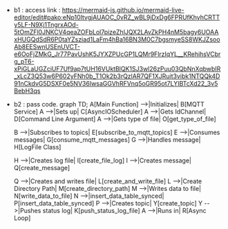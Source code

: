 - b1 : access link : https://mermaid-js.github.io/mermaid-live-editor/edit#pako:eNp10ltvgjAUAOC_0vRZ_wBL9jDxDg6FPRUfKhyhCRTTy5LF-N9Xj1TngrxAOd-5tOmZFl0JNKCV4qeaZOFbLol7pizeZhlJQX2LAvZkPH4nM5bagy6UOAAxHUGQdSdR6P0taYZsziad1LaFm4hBa16BN3M0C7bgsmyeSS8WKJZsooAb8EESwnUSEnUVCT-e6OoFjZMkG_Jr77PavUshK5JYXZPUcGP1LQMr9FlrzIqYL__KRehihsVCbrg_pT6-xPiGLaUGZciUF7Uf9ap7tUH16VUktBlQK1SJ3wl26zPuu03QbNnXqbwbIR_xLcZ3Q53w6P602yFNh0b_T1Ok2b3rQzlAR7QF1XJRuit3vibk1NTQQk4D91nCkdvG5DSXF0e5NV36IwsaGGVhRFVnq5oGR95ot7LYIBTcXd22_3v5BebH3qs 
- b2 : pass code.
graph TD;
    A[Main Function] -->|Initializes| B[MQTT Service]
    A -->|Sets up| C[AsyncIOScheduler]
    A -->|Gets IdChannel| D[Command Line Argument]
    A -->|Gets type of file| O[get_type_of_file]

    B -->|Subscribes to topics| E[subscribe_to_mqtt_topics]
    E -->|Consumes messages| G[consume_mqtt_messages]
    G -->|Handles message| H[LogFile Class]

    H -->|Creates log file| I[create_file_log]
    I -->|Creates message| Q[create_message]
    
    Q -->|Creates and writes file| L[create_and_write_file]
    L -->|Create Directory Path| M[create_directory_path]
    M -->|Writes data to file| N[write_data_to_file]
    N -->|insert_data_table_synced| P[insert_data_table_synced]
    P -->|Creates topic| Y[create_topic]
    Y -->|Pushes status log| K[push_status_log_file]
    A -->|Runs in| R[Async Loop]
